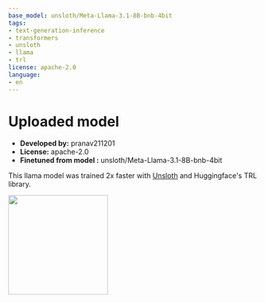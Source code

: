 ```yaml
---
base_model: unsloth/Meta-Llama-3.1-8B-bnb-4bit
tags:
- text-generation-inference
- transformers
- unsloth
- llama
- trl
license: apache-2.0
language:
- en
---
```


# Uploaded  model

- **Developed by:** pranav211201
- **License:** apache-2.0
- **Finetuned from model :** unsloth/Meta-Llama-3.1-8B-bnb-4bit

This llama model was trained 2x faster with [Unsloth](https://github.com/unslothai/unsloth) and Huggingface's TRL library.

[<img src="https://raw.githubusercontent.com/unslothai/unsloth/main/images/unsloth%20made%20with%20love.png" width="200"/>](https://github.com/unslothai/unsloth)
